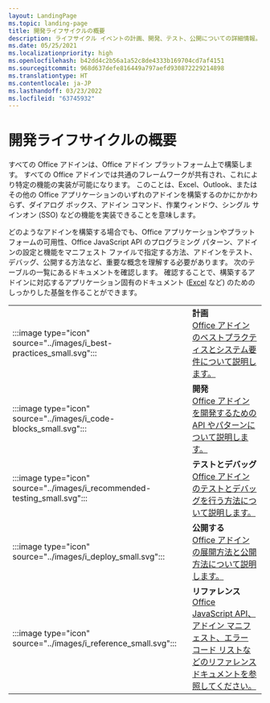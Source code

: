 ```yaml
---
layout: LandingPage
ms.topic: landing-page
title: 開発ライフサイクルの概要
description: ライフサイクル イベントの計画、開発、テスト、公開についての詳細情報。
ms.date: 05/25/2021
ms.localizationpriority: high
ms.openlocfilehash: b42dd4c2b56a1a52c8de4333b169704cd7af4151
ms.sourcegitcommit: 968d637defe816449a797aefd930872229214898
ms.translationtype: HT
ms.contentlocale: ja-JP
ms.lasthandoff: 03/23/2022
ms.locfileid: "63745932"
---
```

# <a name="development-lifecycle-overview"></a>開発ライフサイクルの概要

すべての Office アドインは、Office アドイン プラットフォーム上で構築します。 すべての Office アドインでは共通のフレームワークが共有され、これにより特定の機能の実装が可能になります。 このことは、Excel、Outlook、またはその他の Office アプリケーションのいずれのアドインを構築するのかにかかわらず、ダイアログ ボックス、アドイン コマンド、作業ウィンドウ、シングル サインオン (SSO) などの機能を実装できることを意味します。

どのようなアドインを構築する場合でも、Office アプリケーションやプラットフォームの可用性、Office JavaScript API のプログラミング パターン、アドインの設定と機能をマニフェスト ファイルで指定する方法、アドインをテスト、デバッグ、公開する方法など、重要な概念を理解する必要があります。 次のテーブルの一覧にあるドキュメントを確認します。 確認することで、構築するアドインに対応するアプリケーション固有のドキュメント ([Excel](../excel/index.yml) など) のためのしっかりした基盤を作ることができます。

|               |               |
| ------------- | ------------- |
| :::image type="icon" source="../images/i_best-practices_small.svg"::: | **計画**<br>[Office アドインのベストプラクティスとシステム要件について説明します。](../concepts/add-in-development-best-practices.md) |
| :::image type="icon" source="../images/i_code-blocks_small.svg"::: | **開発**<br>[Office アドインを開発するための API やパターンについて説明します。](../develop/develop-overview.md) |
| :::image type="icon" source="../images/i_recommended-testing_small.svg"::: | **テストとデバッグ**<br>[Office アドインのテストとデバッグを行う方法について説明します。](../testing/test-debug-office-add-ins.md) |
| :::image type="icon" source="../images/i_deploy_small.svg"::: | **公開する**<br>[Office アドインの展開方法と公開方法について説明します。](../publish/publish.md) |
| :::image type="icon" source="../images/i_reference_small.svg"::: | **リファレンス**<br>[Office JavaScript API、アドイン マニフェスト、エラー コード リストなどのリファレンス ドキュメントを参照してください。](../reference/javascript-api-for-office.md) |
